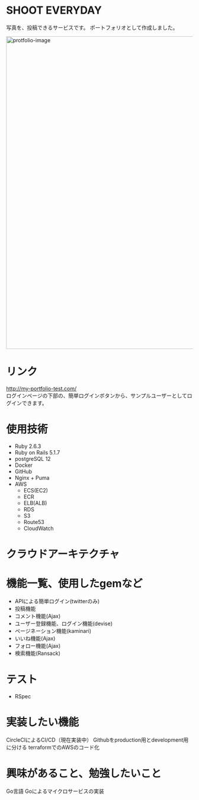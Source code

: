 # SHOOT EVERYDAY
写真を、投稿できるサービスです。
ポートフォリオとして作成しました。

<img width="841" alt="protfolio-image" src="https://user-images.githubusercontent.com/42577937/93860674-65e8ca80-fcfa-11ea-8ed1-0edfd02e7ad5.png">


# リンク
http://my-portfolio-test.com/<br>
ログインページの下部の、簡単ログインボタンから、サンプルユーザーとしてログインできます。


# 使用技術
- Ruby 2.6.3
- Ruby on Rails 5.1.7
- postgreSQL 12
- Docker
- GitHub
- Nginx + Puma
- AWS
  - ECS(EC2)
  - ECR
  - ELB(ALB)
  - RDS
  - S3
  - Route53
  - CloudWatch

# クラウドアーキテクチャ



# 機能一覧、使用したgemなど
- APIによる簡単ログイン(twitterのみ)
- 投稿機能
- コメント機能(Ajax)
- ユーザー登録機能、ログイン機能(devise)
- ページネーション機能(kaminari)
- いいね機能(Ajax)
- フォロー機能(Ajax)
- 検索機能(Ransack)

# テスト
- RSpec

# 実装したい機能
CircleCIによるCI/CD（現在実装中）
Githubをproduction用とdevelopment用に分ける
terraformでのAWSのコード化

# 興味があること、勉強したいこと
Go言語
Goによるマイクロサービスの実装
